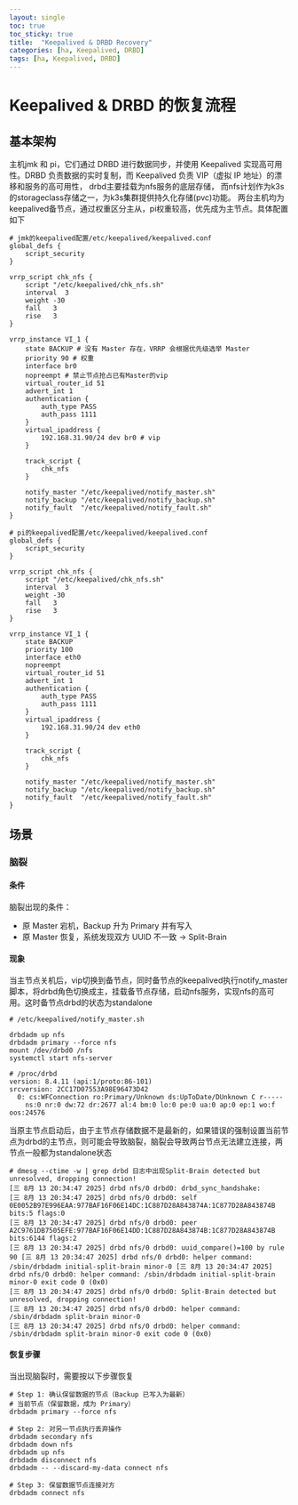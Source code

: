 ```yaml
---
layout: single
toc: true
toc_sticky: true
title:  "Keepalived & DRBD Recovery"
categories: [ha, Keepalived, DRBD]
tags: [ha, Keepalived, DRBD]
---
```


# Keepalived & DRBD 的恢复流程
## 基本架构
主机jmk 和 pi，它们通过 DRBD 进行数据同步，并使用 Keepalived 实现高可用性。DRBD 负责数据的实时复制，而 Keepalived 负责 VIP（虚拟 IP 地址）的漂移和服务的高可用性， drbd主要挂载为nfs服务的底层存储， 而nfs计划作为k3s的storageclass存储之一，为k3s集群提供持久化存储(pvc)功能。
两台主机均为keepalived备节点，通过权重区分主从，pi权重较高，优先成为主节点。具体配置如下
```
# jmk的keepalived配置/etc/keepalived/keepalived.conf
global_defs {
    script_security
}

vrrp_script chk_nfs {
    script "/etc/keepalived/chk_nfs.sh"
    interval  3
    weight -30
    fall   3
    rise   3
}

vrrp_instance VI_1 {
    state BACKUP # 没有 Master 存在，VRRP 会根据优先级选举 Master
    priority 90 # 权重
    interface br0
    nopreempt # 禁止节点抢占已有Master的vip
    virtual_router_id 51
    advert_int 1
    authentication {
        auth_type PASS
        auth_pass 1111
    }
    virtual_ipaddress {
        192.168.31.90/24 dev br0 # vip
    }

    track_script {
        chk_nfs
    }

    notify_master "/etc/keepalived/notify_master.sh"
    notify_backup "/etc/keepalived/notify_backup.sh"
    notify_fault  "/etc/keepalived/notify_fault.sh"
}
``` 
```
# pi的keepalived配置/etc/keepalived/keepalived.conf
global_defs {
    script_security
}

vrrp_script chk_nfs {
    script "/etc/keepalived/chk_nfs.sh"
    interval  3
    weight -30
    fall   3
    rise   3
}

vrrp_instance VI_1 {
    state BACKUP
    priority 100
    interface eth0
    nopreempt
    virtual_router_id 51
    advert_int 1
    authentication {
        auth_type PASS
        auth_pass 1111
    }
    virtual_ipaddress {
        192.168.31.90/24 dev eth0
    }

    track_script {
        chk_nfs
    }

    notify_master "/etc/keepalived/notify_master.sh"
    notify_backup "/etc/keepalived/notify_backup.sh"
    notify_fault  "/etc/keepalived/notify_fault.sh"
}
```
## 场景
### 脑裂
#### 条件
脑裂出现的条件：
* 原 Master 宕机，Backup 升为 Primary 并有写入
* 原 Master 恢复，系统发现双方 UUID 不一致 → Split-Brain
#### 现象
当主节点关机后，vip切换到备节点，同时备节点的keepalived执行notify_master脚本，将drbd角色切换成主，挂载备节点存储，启动nfs服务，实现nfs的高可用。这时备节点drbd的状态为standalone
``` 
# /etc/keepalived/notify_master.sh

drbdadm up nfs
drbdadm primary --force nfs
mount /dev/drbd0 /nfs
systemctl start nfs-server
``` 
```
# /proc/drbd
version: 8.4.11 (api:1/proto:86-101)
srcversion: 2CC17D07553A98E96473D42
  0: cs:WFConnection ro:Primary/Unknown ds:UpToDate/DUnknown C r-----
    ns:0 nr:0 dw:72 dr:2677 al:4 bm:0 lo:0 pe:0 ua:0 ap:0 ep:1 wo:f oos:24576

```

当原主节点启动后，由于主节点存储数据不是最新的，如果错误的强制设置当前节点为drbd的主节点，则可能会导致脑裂，脑裂会导致两台节点无法建立连接，两节点一般都为standalone状态
```
# dmesg --ctime -w | grep drbd 日志中出现Split-Brain detected but unresolved, dropping connection!
[三 8月 13 20:34:47 2025] drbd nfs/0 drbd0: drbd_sync_handshake: 
[三 8月 13 20:34:47 2025] drbd nfs/0 drbd0: self 0E0052B97E996EAA:977BAF16F06E14DC:1C887D28A843874A:1C877D28A843874B bits:5 flags:0 
[三 8月 13 20:34:47 2025] drbd nfs/0 drbd0: peer A2C9761DB7505EFE:977BAF16F06E14DD:1C887D28A843874B:1C877D28A843874B bits:6144 flags:2 
[三 8月 13 20:34:47 2025] drbd nfs/0 drbd0: uuid_compare()=100 by rule 90 [三 8月 13 20:34:47 2025] drbd nfs/0 drbd0: helper command: /sbin/drbdadm initial-split-brain minor-0 [三 8月 13 20:34:47 2025] drbd nfs/0 drbd0: helper command: /sbin/drbdadm initial-split-brain minor-0 exit code 0 (0x0) 
[三 8月 13 20:34:47 2025] drbd nfs/0 drbd0: Split-Brain detected but unresolved, dropping connection! 
[三 8月 13 20:34:47 2025] drbd nfs/0 drbd0: helper command: /sbin/drbdadm split-brain minor-0 
[三 8月 13 20:34:47 2025] drbd nfs/0 drbd0: helper command: /sbin/drbdadm split-brain minor-0 exit code 0 (0x0)
```

#### 恢复步骤
当出现脑裂时，需要按以下步骤恢复
```
# Step 1: 确认保留数据的节点（Backup 已写入为最新）
# 当前节点（保留数据，成为 Primary）
drbdadm primary --force nfs

# Step 2: 对另一节点执行丢弃操作
drbdadm secondary nfs
drbdadm down nfs
drbdadm up nfs
drbdadm disconnect nfs
drbdadm -- --discard-my-data connect nfs

# Step 3: 保留数据节点连接对方
drbdadm connect nfs
```